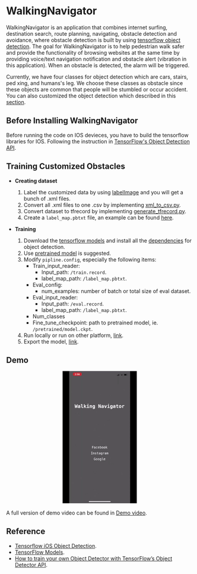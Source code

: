 # WalkingNavigator
WalkingNavigator is an application that combines internet surfing, destination search, route planning, navigating, obstacle detection and avoidance, where obstacle detection is built by using [tensorflow object detection](https://github.com/tensorflow/models). The goal for WalkingNavigator is to help pedestrian walk safer and provide the functionality of browsing websites at the same time by providing voice/text navigation notification and obstacle alert (vibration in this application). When an obstacle is detected, the alarm will be triggered.

Currently, we have four classes for object detection which are cars, stairs, ped xing, and humans's leg. We choose these classes as obstacle since these objects are common that people will be stumbled or occur accident. You can also customized the object detection which described in this [section](#Training-Customized-Obstacles).

## Before Installing WalkingNavigator
Before running the code on IOS devieces, you have to build the tensorflow libraries for IOS. Following the instruction in [TensorFlow's Object Detection API](https://github.com/csharpseattle/tensorflowiOS).

## Training Customized Obstacles
* **Creating dataset**
  1. Label the customized data by using [labelImage](https://github.com/tzutalin/labelImg#macos) and you will get a bunch of .xml files.
  2. Convert all .xml files to one .csv by implementing [xml_to_csv.py](https://github.com/kwyuyu/Walking_Navigator/blob/master/xml_to_csv.py).
  3. Convert dataset to tfrecord by implementing [generate_tfrecord.py](https://github.com/kwyuyu/Walking_Navigator/blob/master/generate_tfrecord.py).
  4. Create a `label_map.pbtxt` file, an example can be found [here](https://github.com/kwyuyu/Walking_Navigator/blob/master/WalkingNavigatorApp/Models/walking_detection/mscoco_label_map.txt).

* **Training** 
  1. Download the [tensorflow models](https://github.com/tensorflow/models) and install all the [dependencies](https://github.com/tensorflow/models/blob/master/research/object_detection/g3doc/installation.md) for object detection.
  2. Use [pretrained model](https://github.com/tensorflow/models/blob/master/research/object_detection/g3doc/detection_model_zoo.md) is suggested.
  3. Modify `pipline.config`, especially the following items:
      * Train_input_reader:
        * Input_path: `/train.record`.
        * label_map_path: `/label_map.pbtxt`.
      * Eval_config:
        * num_examples: number of batch or total size of eval dataset.
      * Eval_input_reader:
        * Input_path: `/eval.record`.
      	* label_map_path: `/label_map.pbtxt`.
      * Num_classes
      * Fine_tune_checkpoint: path to pretrained model, ie. `/pretrained/model.ckpt`.
  4. Run locally or run on other platform, [link](https://github.com/tensorflow/models/tree/master/research/object_detection/g3doc).
  5. Export the model, [link](https://github.com/tensorflow/models/blob/master/research/object_detection/g3doc/exporting_models.md).
 
## Demo
<p align="center">
  <img src="./images/demo.gif" width="200">
</p>

A full version of demo video can be found in [Demo video](https://www.youtube.com/watch?v=3JGynUHVRZo&feature=youtu.be).

## Reference
* [Tensorflow iOS Object Detection](https://github.com/csharpseattle/tensorflowiOS).
* [TensorFlow Models](https://github.com/tensorflow/models).
* [How to train your own Object Detector with TensorFlow’s Object Detector API](https://towardsdatascience.com/how-to-train-your-own-object-detector-with-tensorflows-object-detector-api-bec72ecfe1d9).
